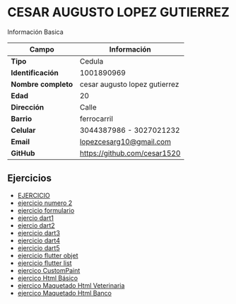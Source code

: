 # CESAR AUGUSTO LOPEZ GUTIERREZ 
Información Basica

| Campo | Información |
| --- | --- |
| **Tipo** | Cedula |
| **Identificación** | 1001890969|
| **Nombre completo** | cesar augusto lopez gutierrez|
| **Edad** | 20 |
| **Dirección** | Calle |
| **Barrio** | ferrocarril |
| **Celular** | 3044387986 - 3027021232 |
| **Email** | lopezcesarg10@gmail.com |
| **GitHub** | https://github.com/cesar1520 |

## Ejercicios
- [EJERCICIO](ADSO5.md)
- [ejercicio numero 2](ADSO6.md)
- [ejercicio formulario](ADSO7.md)
- [ejercio dart1](ADSO8.md)
- [ejercio dart2](ADSO9.md)
- [ejercicio dart3](ADSO10.md)
- [ejercicio dart4](ADSO11.md)
- [ejercicio dart5 ](ADSO12.md)
- [ejercicio flutter objet](ADSO13.md)
- [ejercicio flutter list](ADSO14.md)
- [ejercico CustomPaint](ADSO15.md)
- [ejercico Html Básico](ADSO16.md)
- [ejercico Maquetado Html Veterinaria](ADSO17.md)
- [ejercico Maquetado Html Banco](ADSO18.md)